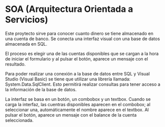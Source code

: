 # SOA (Arquitectura Orientada a Servicios)

Este proytecto sirve para conocer cuanto dinero se tiene almacenado en una cuenta de banco. Se conecta una interfaz visual
con una base de datos almacenada en SQL.

El proceso es elegir una de las cuentas disponibles que se cargan a la hora de iniciar el formulario y al pulsar el botón,
aparece un mensaje con el resultado.

Para poder realizar una conexión a la base de datos entre SQL y Visual Studio (Visual Basic) se tiene que utilizar una librería
llamada: System.Data.SqlClient. Esto permitirá realizar consultas para tener acceso a la información de la base de datos.

La interfaz se basa en un botón, un combobox y un textbox. Cuando se carga la interfaz, las cuentras disponibles aparecen en el
combobox; al seleccionar una, automáticamente el nombre aparece en el textbox. Al pulsar el botón, aparece un mensaje con el
balance de la cuenta seleccionada.

